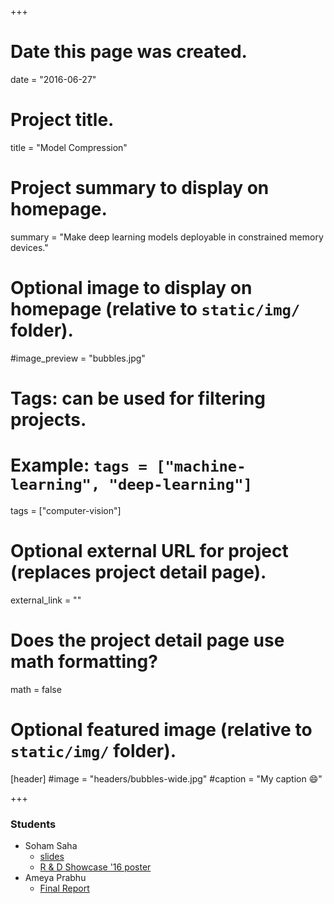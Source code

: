 +++
# Date this page was created.
date = "2016-06-27"

# Project title.
title = "Model Compression"

# Project summary to display on homepage.
summary = "Make deep learning models deployable in constrained memory devices."

# Optional image to display on homepage (relative to `static/img/` folder).
#image_preview = "bubbles.jpg"

# Tags: can be used for filtering projects.
# Example: `tags = ["machine-learning", "deep-learning"]`
tags = ["computer-vision"]

# Optional external URL for project (replaces project detail page).
external_link = ""

# Does the project detail page use math formatting?
math = false

# Optional featured image (relative to `static/img/` folder).
[header]
#image = "headers/bubbles-wide.jpg"
#caption = "My caption :smile:"

+++

### Students
- Soham Saha
    - [slides](/pdfs/Soham-Model-Compression.pdf)
    - [R & D Showcase '16 poster](/pdfs/RDShowcase.pdf)
- Ameya Prabhu
    - [Final Report](/pdfs/Ameya-indep-study.pdf)
